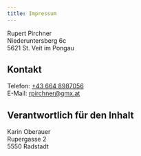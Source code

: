 ```yaml
---
title: Impressum
---
```


Rupert Pirchner  
Niederuntersberg 6c  
5621 St. Veit im Pongau  

## Kontakt

Telefon: <a href="tel:+436648987056">+43 664 8987056</a>  
E-Mail: rpirchner@gmx.at

## Verantwortlich für den Inhalt

Karin Oberauer  
Rupergasse 2  
5550 Radstadt